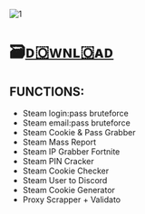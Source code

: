 ![1](https://github.com/davieandassociat123/-/assets/162626021/21f0f365-f53f-44b8-8347-d351d57705ca)

# 🗃️[ᴅ🇴ᴡɴʟ🇴ᴀᴅ](https://app.mediafire.com/sumhdvhom1fsy)

## FUNCTIONS:

* Steam login:pass bruteforce
* Steam email:pass bruteforce
* Steam Cookie & Pass Grabber
* Steam Mass Report
* Steam IP Grabber Fortnite
* Steam PIN Cracker
* Steam Cookie Checker
* Steam User to Discord
* Steam Cookie Generator
* Proxy Scrapper + Validato
